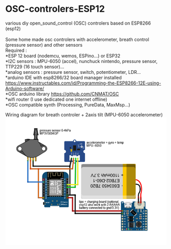 # OSC-controlers-ESP12
various diy open_sound_control (OSC) controlers based on ESP8266 (esp12)<br />
<br />
Some home made osc controlers with accelerometer, breath control (pressure sensor) and other sensors<br />
Required :<br />
*ESP 12 board (nodemcu, wemos, ESPino...) or ESP32<br />
*I2C sensors : MPU-6050 (accel), nunchuck nintendo, pressure sensor, TTP229 (16 touch sensor)...<br />
*analog sensors : pressure sensor, switch, potentiometer, LDR...<br />
*arduino IDE with esp8266/32 board manager installed https://www.instructables.com/id/Programming-the-ESP8266-12E-using-Arduino-software/ <br />
*OSC arduino library  https://github.com/CNMAT/OSC<br />
*wifi router (I use dedicated one internet offline) <br />
*OSC compatible synth (Processing, PureData, MaxMsp...)<br />

Wiring diagram for breath controler + 2axis tilt (MPU-6050 accelerometer)<br />
![alt text](https://github.com/gaeljaton/OSC-controlers-ESP12/blob/master/BreathWiring.jpg)
